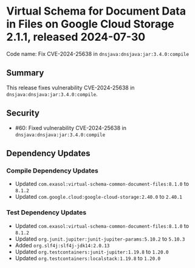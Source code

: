 # Virtual Schema for Document Data in Files on Google Cloud Storage 2.1.1, released 2024-07-30

Code name: Fix CVE-2024-25638 in `dnsjava:dnsjava:jar:3.4.0:compile`

## Summary

This release fixes vulnerability CVE-2024-25638 in `dnsjava:dnsjava:jar:3.4.0:compile`.

## Security

* #60: Fixed vulnerability CVE-2024-25638 in `dnsjava:dnsjava:jar:3.4.0:compile`

## Dependency Updates

### Compile Dependency Updates

* Updated `com.exasol:virtual-schema-common-document-files:8.1.0` to `8.1.2`
* Updated `com.google.cloud:google-cloud-storage:2.40.0` to `2.40.1`

### Test Dependency Updates

* Updated `com.exasol:virtual-schema-common-document-files:8.1.0` to `8.1.2`
* Updated `org.junit.jupiter:junit-jupiter-params:5.10.2` to `5.10.3`
* Added `org.slf4j:slf4j-jdk14:2.0.13`
* Updated `org.testcontainers:junit-jupiter:1.19.8` to `1.20.0`
* Updated `org.testcontainers:localstack:1.19.8` to `1.20.0`
